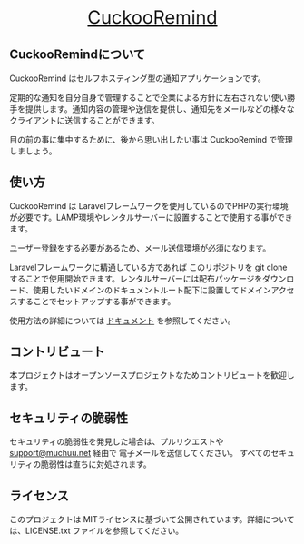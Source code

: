<p align="center">
<a href="https://cuckooremind.com" target="_blank" style="font-size: 2rem;">
CuckooRemind
</a>
</p>

## CuckooRemindについて

CuckooRemind はセルフホスティング型の通知アプリケーションです。

定期的な通知を自分自身で管理することで企業による方針に左右されない使い勝手を提供します。通知内容の管理や送信を提供し、通知先をメールなどの様々なクライアントに送信することができます。

目の前の事に集中するために、後から思い出したい事は CuckooRemind で管理しましょう。

## 使い方

CuckooRemind は Laravelフレームワークを使用しているのでPHPの実行環境が必要です。LAMP環境やレンタルサーバーに設置することで使用する事ができます。

ユーザー登録をする必要があるため、メール送信環境が必須になります。

Laravelフレームワークに精通している方であれば このリポジトリを git clone することで使用開始できます。レンタルサーバーには配布パッケージをダウンロード、使用したいドメインのドキュメントルート配下に設置してドメインアクセスすることでセットアップする事ができます。

使用方法の詳細については [ドキュメント](https://cuckooremind.com/docs/getting-started) を参照してください。

## コントリビュート

本プロジェクトはオープンソースプロジェクトなためコントリビュートを歓迎します。

## セキュリティの脆弱性

セキュリティの脆弱性を発見した場合は、プルリクエストや[support@muchuu.net](mailto:support@muchuu.net) 経由で 電子メールを送信してください。 すべてのセキュリティの脆弱性は直ちに対処されます。

## ライセンス

このプロジェクトは MITライセンスに基づいて公開されています。詳細については、LICENSE.txt ファイルを参照してください。
